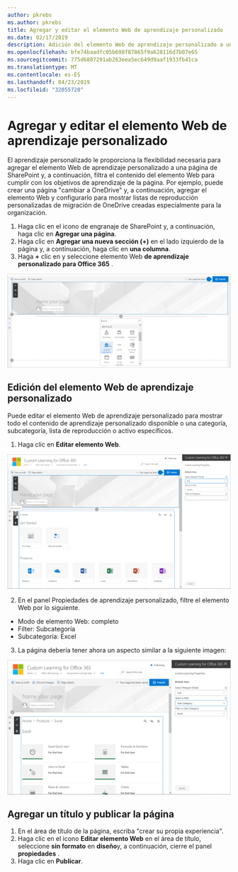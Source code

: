 ```yaml
---
author: pkrebs
ms.author: pkrebs
title: Agregar y editar el elemento Web de aprendizaje personalizado
ms.date: 02/17/2019
description: Adición del elemento Web de aprendizaje personalizado a una página de SharePoint
ms.openlocfilehash: bfe74baadfc05b698f87865f9a628116d7b07e65
ms.sourcegitcommit: 775d6807291ab263eea5ec649d9aaf1933fb41ca
ms.translationtype: MT
ms.contentlocale: es-ES
ms.lasthandoff: 04/23/2019
ms.locfileid: "32055720"
---
```

# <a name="add-and-edit-the-custom-learning-web-part"></a>Agregar y editar el elemento Web de aprendizaje personalizado

El aprendizaje personalizado le proporciona la flexibilidad necesaria para agregar el elemento Web de aprendizaje personalizado a una página de SharePoint y, a continuación, filtra el contenido del elemento Web para cumplir con los objetivos de aprendizaje de la página. Por ejemplo, puede crear una página "cambiar a OneDrive" y, a continuación, agregar el elemento Web y configurarlo para mostrar listas de reproducción personalizadas de migración de OneDrive creadas especialmente para la organización.

1.  Haga clic en el icono de engranaje de SharePoint y, a continuación, haga clic en **Agregar una página**.
2.  Haga clic en **Agregar una nueva sección (+)** en el lado izquierdo de la página y, a continuación, haga clic en **una columna**.
3.  Haga **+** clic en y seleccione elemento Web **de aprendizaje personalizado para Office 365** . 

![CG-webpartadd. png](media/cg-webpartadd.png)

## <a name="edit-the-custom-learning-web-part"></a>Edición del elemento Web de aprendizaje personalizado
Puede editar el elemento Web de aprendizaje personalizado para mostrar todo el contenido de aprendizaje personalizado disponible o una categoría, subcategoría, lista de reproducción o activo específicos. 

1.  Haga clic en **Editar elemento Web**.

![CG-webpartedit. png](media/cg-webpartedit.png)

2. En el panel Propiedades de aprendizaje personalizado, filtre el elemento Web por lo siguiente. 

- Modo de elemento Web: completo
- Filter: Subcategoría
- Subcategoría: Excel

3. La página debería tener ahora un aspecto similar a la siguiente imagen: 

![CG-webpartfilter. png](media/cg-webpartfilter.png)

## <a name="add-a-title-and-publish-the-page"></a>Agregar un título y publicar la página
1. En el área de título de la página, escriba "crear su propia experiencia".
2. Haga clic en el icono **Editar elemento Web** en el área de título, seleccione **sin formato** en **diseño**y, a continuación, cierre el panel **propiedades** .
3. Haga clic en **Publicar**.
